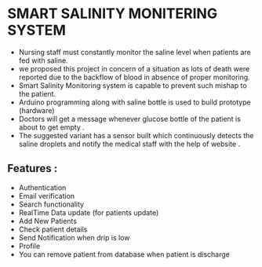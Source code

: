 # SMART SALINITY MONITERING SYSTEM
  - Nursing staff must constantly monitor the saline level when patients are fed with saline.
  - we proposed this project in concern of a situation as lots of death were reported due to the backflow of blood in absence of proper monitoring.
  - Smart Salinity Monitoring system is capable to prevent such mishap to the patient. 
  - Arduino programming along with saline bottle is used to build prototype (hardware)
  - Doctors will get a message whenever glucose bottle of the patient is about to get empty . 
  - The suggested variant has a sensor built which continuously detects the saline droplets and notify the medical staff with the help of website .

  ## Features :
   - Authentication
   - Email verification
   - Search functionality 
   - RealTime Data update (for patients update)
   - Add New Patients
   - Check patient details
   - Send Notification when drip is low
   - Profile
   - You can remove patient from database when patient is discharge